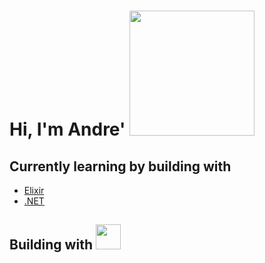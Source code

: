 <h1> Hi, I'm Andre' <img src="https://media1.giphy.com/media/v1.Y2lkPTc5MGI3NjExdHE3YTQ2b3MwNjh6cjJpYWhoaGZzaWtybjR4d3d3aXJ1bWVjNHJxcyZlcD12MV9pbnRlcm5hbF9naWZfYnlfaWQmY3Q9Zw/QLKSt3wQqlj7a/giphy.gif" width="200"></h1>
<h2> Currently learning by building with </h2>

- [Elixir](https://elixir-lang.org/) 
- [.NET](https://dotnet.microsoft.com/en-us/)

<h2> Building with <img src="https://media.tenor.com/0-M-_QQY4eQAAAAj/pixel-heart.gif" width="40"></h2>
